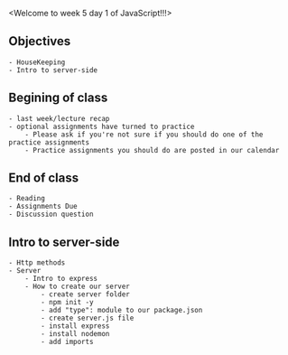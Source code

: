 <Welcome to week 5 day 1 of JavaScript!!!>

## Objectives
    - HouseKeeping
    - Intro to server-side

## Begining of class
    - last week/lecture recap
    - optional assignments have turned to practice
        - Please ask if you're not sure if you should do one of the practice assignments
        - Practice assignments you should do are posted in our calendar

## End of class
    - Reading
    - Assignments Due
    - Discussion question

## Intro to server-side
    - Http methods
    - Server
        - Intro to express
        - How to create our server
            - create server folder
            - npm init -y
            - add "type": module to our package.json
            - create server.js file
            - install express 
            - install nodemon
            - add imports
